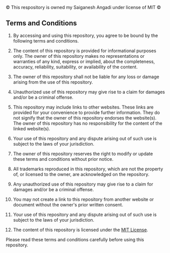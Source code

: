 © This respository is owned my Saiganesh Angadi under license of MIT ©
## Terms and Conditions

1. By accessing and using this repository, you agree to be bound by the following terms and conditions.

2. The content of this repository is provided for informational purposes only. The owner of this repository makes no representations or warranties of any kind, express or implied, about the completeness, accuracy, reliability, suitability, or availability of the content.

3. The owner of this repository shall not be liable for any loss or damage arising from the use of this repository.

4. Unauthorized use of this repository may give rise to a claim for damages and/or be a criminal offense.

5. This repository may include links to other websites. These links are provided for your convenience to provide further information. They do not signify that the owner of this repository endorses the website(s). The owner of this repository has no responsibility for the content of the linked website(s).

6. Your use of this repository and any dispute arising out of such use is subject to the laws of your jurisdiction.

7. The owner of this repository reserves the right to modify or update these terms and conditions without prior notice.

8. All trademarks reproduced in this repository, which are not the property of, or licensed to the owner, are acknowledged on the repository.

9. Any unauthorized use of this repository may give rise to a claim for damages and/or be a criminal offense.

10. You may not create a link to this repository from another website or document without the owner's prior written consent.

11. Your use of this repository and any dispute arising out of such use is subject to the laws of your jurisdiction.

12. The content of this repository is licensed under the [MIT License](https://opensource.org/licenses/MIT).

Please read these terms and conditions carefully before using this repository.
